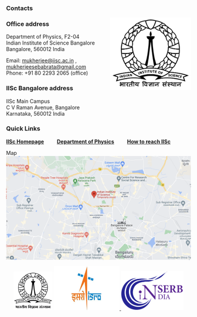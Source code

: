 ### Contacts

<a href="http://www.physics.iisc.ernet.in" target="_blank"><img align="right" src="imageN/iisc-logo.png" width="220"/></a> 

### Office address

Department of Physics, F2-04 <br />
Indian Institute of Science Bangalore <br />
Bangalore, 560012 India <br />

Email: mukherjee@iisc.ac.in ,
mukherjeesebabrata@gmail.com <br />
Phone: +91 80 2293 2065 (office)

### IISc Bangalore address

IISc Main Campus <br />
C V Raman Avenue, Bangalore <br />
Karnataka, 560012 India 

### Quick Links

<a href="https://iisc.ac.in/" target="_blank">**IISc Homepage**</a>&nbsp;&nbsp;&nbsp;&nbsp;&nbsp;&nbsp;&nbsp;&nbsp;
<a href="http://www.physics.iisc.ac.in/" target="_blank">**Department of Physics**</a>&nbsp;&nbsp;&nbsp;&nbsp;&nbsp;&nbsp;&nbsp;&nbsp;
<a href="https://iisc.ac.in/about/general-information/how-to-reach-iisc/" target="_blank">**How to reach IISc**</a>&nbsp;&nbsp;&nbsp;&nbsp;&nbsp;&nbsp;&nbsp;&nbsp;

Map<br />
<a href="https://www.google.co.in/maps/place/Indian+Institute+of+Science/@13.0218597,77.5649536,17z/data=!3m1!4b1!4m5!3m4!1s0x3bae17d757d11bfb:0x3fc1cd64d345c13f!8m2!3d13.0218597!4d77.5671423?hl=en-GB" target="_blank"><img src="imageN/map2.png" width="750"/></a>



<p align="center">
<a href="https://iisc.ac.in/" target="_blank"><img src="imageN/Funding_logo/IISc_Master_Seal_Black.jpg" width="105"/></a> 
<a href="https://www.isro.gov.in/Space_Technology_Cells.html" target="_blank"><img  src="imageN/Funding_logo/isro-logo.jpg" width="180"/>
<a href="https://www.serbonline.in/SERB/HomePage" target="_blank"><img  src="imageN/Funding_logo/serb_logo2.png" width="170"/></a> 
</p>
